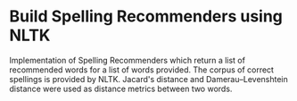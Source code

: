 # Build Spelling Recommenders using NLTK

Implementation of Spelling Recommenders which return a list of recommended words for a list of words provided. The corpus of correct spellings is provided by NLTK. Jacard's distance and Damerau–Levenshtein distance were used as distance metrics between two words.

